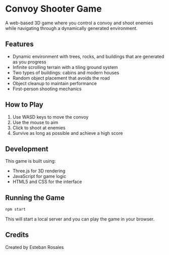 # Convoy Shooter Game

A web-based 3D game where you control a convoy and shoot enemies while navigating through a dynamically generated environment.

## Features

- Dynamic environment with trees, rocks, and buildings that are generated as you progress
- Infinite scrolling terrain with a tiling ground system
- Two types of buildings: cabins and modern houses
- Random object placement that avoids the road
- Object cleanup to maintain performance
- First-person shooting mechanics

## How to Play

1. Use WASD keys to move the convoy
2. Use the mouse to aim
3. Click to shoot at enemies
4. Survive as long as possible and achieve a high score

## Development

This game is built using:
- Three.js for 3D rendering
- JavaScript for game logic
- HTML5 and CSS for the interface

## Running the Game

```bash
npm start
```

This will start a local server and you can play the game in your browser.

## Credits

Created by Esteban Rosales 
